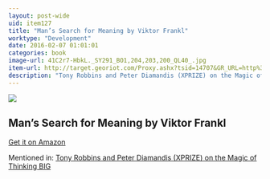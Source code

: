 ```yaml
---
layout: post-wide
uid: item127
title: "Man’s Search for Meaning by Viktor Frankl"
worktype: "Development"
date: 2016-02-07 01:01:01
categories: book
image-url: 41C2r7-HbkL._SY291_BO1,204,203,200_QL40_.jpg
item-url: http://target.georiot.com/Proxy.ashx?tsid=14707&GR_URL=http%3A%2F%2Fwww.amazon.com%2FMans-Search-Meaning-Viktor-Frankl%2Fdp%2F080701429X%2F
description: "Tony Robbins and Peter Diamandis (XPRIZE) on the Magic of Thinking BIG"
---
```

<a href="http://target.georiot.com/Proxy.ashx?tsid=14707&GR_URL=http%3A%2F%2Fwww.amazon.com%2FMans-Search-Meaning-Viktor-Frankl%2Fdp%2F080701429X%2F" target="blank"><img src="../../../../img/thumbs/41C2r7-HbkL._SY291_BO1,204,203,200_QL40_.jpg" class="prod-img"></a>
<h2>Man’s Search for Meaning by Viktor Frankl</h2>
<p><a href="http://target.georiot.com/Proxy.ashx?tsid=14707&GR_URL=http%3A%2F%2Fwww.amazon.com%2FMans-Search-Meaning-Viktor-Frankl%2Fdp%2F080701429X%2F" target="blank">Get it on Amazon</a><p>
<p>Mentioned in: <a href="http://fourhourworkweek.com/2014/10/07/global-learning-xprize/" target="blank">Tony Robbins and Peter Diamandis (XPRIZE) on the Magic of Thinking BIG</a></p>
